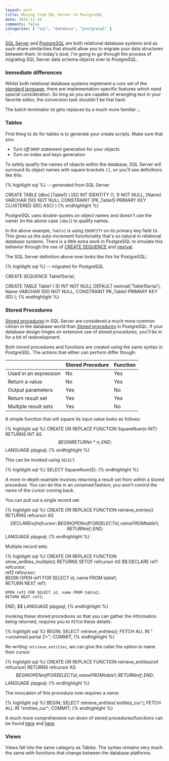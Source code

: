 ```yaml
---
layout: post
title: Moving from SQL Server to PostgreSQL
date: 2015-11-16
comments: false
categories: [ "sql", "database", "postgresql" ]
---
```


[SQL Server](https://en.wikipedia.org/wiki/Microsoft_SQL_Server) and [PostgreSQL](http://www.postgresql.org/) are both relational database systems and as such share similarities that should allow you to migrate your data structures between them. In today's post, I'm going to go through the process of migrating SQL Server data schema objects over to PostgreSQL.

### Immediate differences

Whilst both relational database systems implement a core set of the [standard language](https://en.wikipedia.org/wiki/SQL), there are implementation-specific features which need special consideration. So long as you are capable of wrangling text in your favorite editor, the conversion task shouldn't be that hard.

The batch terminator `GO` gets replaces by a much more familiar `;`. 

### Tables

First thing to do for tables is to generate your create scripts. Make sure that you:

* *Turn off* `DROP` statement generation for your objects
* *Turn on* index and keys generation

To safely qualify the names of objects within the database, SQL Server will surround its object names with square brackets `[]`, so you'll see definitions like this:

{% highlight sql %}
-- generated from SQL Server

CREATE TABLE [dbo].[Table1] (
    [ID]          INT IDENTITY (1, 1) NOT NULL,
    [Name]        VARCHAR (50) NOT NULL
    CONSTRAINT [PK_Table1] PRIMARY KEY CLUSTERED ([ID] ASC)
)
{% endhighlight %}

PostgreSQL uses double-quotes on object names and doesn't use the owner (in the above case `[dbo]`) to qualify names. 

In the above example, `Table1` is using `IDENTITY` on its primary key field `ID`. This gives us the auto-increment functionality that's so natural in relational database systems. There is a little extra work in PostgreSQL to emulate this behavior through the use of [CREATE SEQUENCE](http://www.postgresql.org/docs/9.0/static/sql-createsequence.html) and [nextval](http://www.postgresql.org/docs/9.0/static/functions-sequence.html).

The SQL Server definition above now looks like this for PostgreSQL:

{% highlight sql %}
-- migrated for PostgreSQL

CREATE SEQUENCE Table1Serial;

CREATE TABLE Table1 (
    ID          INT NOT NULL DEFAULT nextval('Table1Serial'),
    Name        VARCHAR (50) NOT NULL,
    CONSTRAINT PK_Table1 PRIMARY KEY (ID)
);
{% endhighlight %} 

### Stored Procedures

[Stored procedures](https://technet.microsoft.com/en-us/library/aa174792(v=sql.80).aspx) in SQL Server are considered a much more common citizen in the database world than [Stored procedures](http://www.postgresql.org/docs/9.0/static/sql-createfunction.html) in PostgreSQL. If your database design hinges on extensive use of stored procedures, you'll be in for a bit of redevelopment.

Both stored procedures and functions are created using the same syntax in PostgreSQL. The actions that either can perform differ though:

|                       | Stored Procedure | Function           |
|-----------------------|------------------|--------------------|
| Used in an expression | No               | Yes                |
| Return a value        | No               | Yes                |
| Output parameters     | Yes              | No                 |
| Return result set     | Yes              | Yes                |
| Multiple result sets  | Yes              | No                 |

A simple function that will square its input value looks as follows:

{% highlight sql %}
CREATE OR REPLACE FUNCTION SquareNum(n INT) RETURNS INT AS $$
  BEGIN
    RETURN n * n;
  END;
  $$ LANGUAGE plpgsql;
{% endhighlight %}

This can be invoked using `SELECT`.
  
{% highlight sql %}
SELECT SquareNum(5);
{% endhighlight %}

A more in-depth example involves returning a result set from within a stored procedure. You can do this in an unnamed fashion; you won't control the name of the cursor coming back. 

You can pull out a single record set:

{% highlight sql %}
CREATE OR REPLACE FUNCTION retrieve_entries() RETURNS refcursor AS $$
  DECLARE
    ref refcursor;
  BEGIN
    OPEN ref FOR SELECT id, name FROM table1;   
    RETURN ref;                                                       
  END;
  $$ LANGUAGE plpgsql;
{% endhighlight %}

Multiple record sets:

{% highlight sql %}
CREATE OR REPLACE FUNCTION show_entities_multiple() RETURNS SETOF refcursor AS $$
  DECLARE
    ref1 refcursor;           
    ref2 refcursor;                             
  BEGIN
    OPEN ref1 FOR SELECT id, name FROM table1;   
    RETURN NEXT ref1;                                                                              

    OPEN ref2 FOR SELECT id, name FROM table2;   
    RETURN NEXT ref2;
  END;
  $$ LANGUAGE plpgsql;
{% endhighlight %}

Invoking these stored procedures so that you can gather the information being returned, requires you to `FETCH` these details:

{% highlight sql %}
BEGIN;
SELECT retrieve_entities();
FETCH ALL IN "<unnamed portal 2>";
COMMIT;
{% endhighlight %}

Re-writing `retrieve_entities`, we can give the caller the option to name their cursor:

{% highlight sql %}
CREATE OR REPLACE FUNCTION retrieve_entities(ref refcursor) RETURNS refcursor AS $$
  BEGIN
    OPEN ref FOR SELECT id, name FROM table1;   
    RETURN ref;
  END;
  $$ LANGUAGE plpgsql;
{% endhighlight %}

The invocation of this procedure now requires a name:

{% highlight sql %}
BEGIN;
SELECT retrieve_entities('entities_cur');
FETCH ALL IN "entities_cur";
COMMIT;
{% endhighlight %}

A much more comprehensive run down of stored procedures/functions can be found [here](http://www.sqlines.com/postgresql/stored_procedures_functions) and [here](http://www.sqlines.com/postgresql/how-to/return_result_set_from_stored_procedure).

### Views

Views fall into the same category as Tables. The syntax remains very much the same with functions that change between the database platforms.

